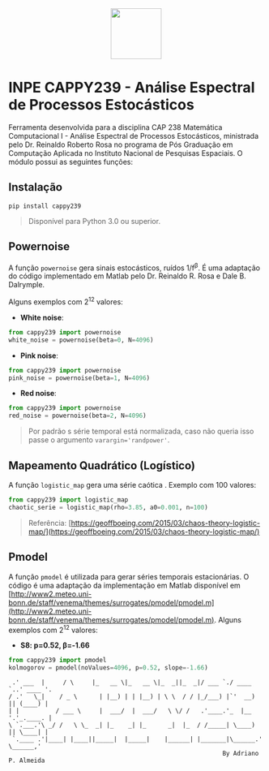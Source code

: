 <center>
<img src="./images/logo.png" width="100" />
</center>

# INPE CAPPY239 - Análise Espectral de Processos Estocásticos
Ferramenta desenvolvida para a disciplina CAP 238 Matemática Computacional I - Análise Espectral de Processos  Estocásticos, ministrada pelo Dr. Reinaldo Roberto Rosa no programa de Pós Graduação em Computação Aplicada no Instituto Nacional de Pesquisas Espaciais.
O módulo possui as seguintes funções:

## Instalação
    pip install cappy239

> Disponível para Python 3.0 ou superior.

## Powernoise
A função `powernoise`  gera sinais estocásticos, ruídos 1/f<sup>β</sup>. É uma adaptação do código implementado em Matlab pelo Dr. Reinaldo R. Rosa e Dale B. Dalrymple.

Alguns exemplos com 2<sup>12</sup> valores:
 - **White noise**:
```python
from cappy239 import powernoise
white_noise = powernoise(beta=0, N=4096)
```
 - **Pink noise**:
```python
from cappy239 import powernoise
pink_noise = powernoise(beta=1, N=4096)
```
 - **Red noise**:
```python
from cappy239 import powernoise
red_noise = powernoise(beta=2, N=4096)
```

> Por padrão s série temporal está normalizada, caso não queria isso passe o argumento `varargin='randpower'`.

## Mapeamento Quadrático (Logístico)
A função `logistic_map` gera uma série caótica . 
Exemplo com 100 valores:
```python
from cappy239 import logistic_map
chaotic_serie = logistic_map(rho=3.85, a0=0.001, n=100)
```
> Referência: [https://geoffboeing.com/2015/03/chaos-theory-logistic-map/](https://geoffboeing.com/2015/03/chaos-theory-logistic-map/)

## Pmodel
A função `pmodel` é utilizada para gerar séries temporais estacionárias. O código é uma adaptação da implementação em Matlab disponível em [http://www2.meteo.uni-bonn.de/staff/venema/themes/surrogates/pmodel/pmodel.m](http://www2.meteo.uni-bonn.de/staff/venema/themes/surrogates/pmodel/pmodel.m).
Alguns exemplos com 2<sup>12</sup> valores:

 - **S8: p=0.52, β=-1.66**
```python
from cappy239 import pmodel
kolmogorov = pmodel(noValues=4096, p=0.52, slope=-1.66)
```

```   ______       _       _______  _______  ____  ____  _____   ______    ______   
 .' ___  |     / \     |_   __ \|_   __ \|_  _||_  _|/ ___ `./ ____ `..' ____ '. 
/ .'   \_|    / _ \      | |__) | | |__) | \ \  / / |_/___) |`'  __) || (____) | 
| |          / ___ \     |  ___/  |  ___/   \ \/ /   .'____.'_  |__ '.'_.____. | 
\ `.___.'\ _/ /   \ \_  _| |_    _| |_      _|  |_  / /_____| \____) || \____| | 
 `.____ .'|____| |____||_____|  |_____|    |______| |_______|\______.' \______,' 
                                                           By Adriano P. Almeida
```              
